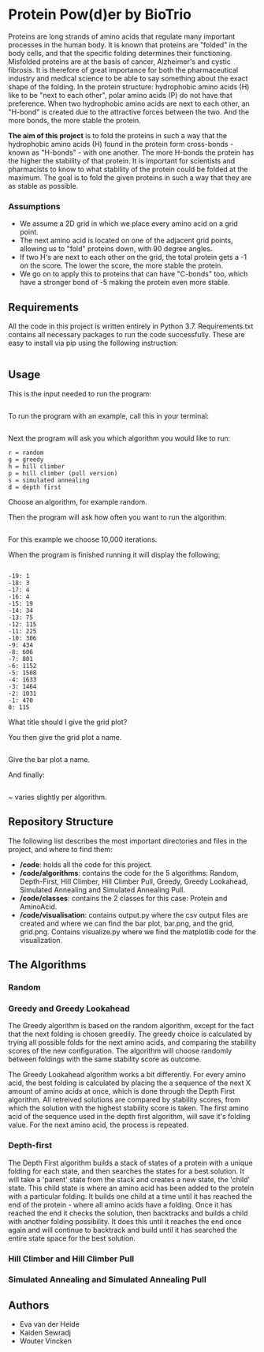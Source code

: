 # Protein Pow(d)er by BioTrio

Proteins are long strands of amino acids that regulate many important processes in the human body. It is known that proteins are "folded" in the body cells, and that the specific folding determines their functioning. Misfolded proteins are at the basis of cancer, Alzheimer's and cystic fibrosis. It is therefore of great importance for both the pharmaceutical industry and medical science to be able to say something about the exact shape of the folding. In the protein structure: hydrophobic amino acids (H) like to be "next to each other", polar amino acids (P) do not have that preference. When two hydrophobic amino acids are next to each other, an "H-bond" is created due to the attractive forces between the two. And the more bonds, the more stable the protein. 

**The aim of this project** is to fold the proteins in such a way that the hydrophobic amino acids (H) found in the protein form cross-bonds - known as "H-bonds" - with one another. The more H-bonds the protein has the higher the stability of that protein. It is important for scientists and pharmacists to know to what stability of the protein could be folded at the maximum. The goal is to fold the given proteins in such a way that they are as stable as possible.

### Assumptions

* We assume a 2D grid in which we place every amino acid on a grid point. 
* The next amino acid is located on one of the adjacent grid points, allowing us to "fold" proteins down, with 90 degree angles.
* If two H's are next to each other on the grid, the total protein gets a -1 on the score. The lower the score, the more stable the protein.
* We go on to apply this to proteins that can have "C-bonds" too, which have a stronger bond of -5 making the protein even more stable.

## Requirements

All the code in this project is written entirely in Python 3.7. Requirements.txt contains all necessary packages to run the code successfully. These are easy to install via pip using the following instruction:

```pip install -r requirements.txt
```

## Usage

This is the input needed to run the program:

```python3 main.py source protein_id
```

To run the program with an example, call this in your terminal:

```python3 main.py data/hardprotein.csv 4
```

Next the program will ask you which algorithm you would like to run:

```Which algorithm do you want to run?
r = random
g = greedy
h = hill climber
p = hill climber (pull version)
s = simulated annealing
d = depth first
```
Choose an algorithm, for example random.

Then the program will ask how often you want to run the algorithm:

```How often do you want to run this algorithm?
```

For this example we choose 10,000 iterations.

When the program is finished running it will display the following:

```Algoritm took 6.44096565246582 seconds to run (without visualisation)
```

```The amount of solutions that were found with a specific stability score:
-19: 1
-18: 3
-17: 4
-16: 4
-15: 19
-14: 34
-13: 75
-12: 115
-11: 225
-10: 306
-9: 434
-8: 606
-7: 801
-6: 1152
-5: 1508
-4: 1633
-3: 1464
-2: 1031
-1: 470
0: 115
```

 What title should I give the grid plot?

You then give the grid plot a name.

```What title should I give the bar plot?
```

Give the bar plot a name.

And finally:

```Program completed!
```

~ varies slightly per algorithm.

## Repository Structure

The following list describes the most important directories and files in the project, and where to find them:

* **/code**: holds all the code for this project.
* **/code/algorithms**: contains the code for the 5 algorithms: Random, Depth-First, Hill Climber, Hill Climber Pull, Greedy, Greedy Lookahead, Simulated Annealing and Simulated Annealing Pull.
* **/code/classes**: contains the 2 classes for this case: Protein and AminoAcid.
* **/code/visualisation**: contains output.py where the csv output files are created and where we can find the bar plot, bar.png, and the grid, grid.png. Contains visualize.py where we find the matplotlib code for the visualization. 

## The Algorithms

### Random



### Greedy and Greedy Lookahead

The Greedy algorithm is based on the random algorithm, except for the fact that the next folding is chosen greedily. The greedy choice is calculated by trying all possible folds for the next amino acids, and comparing the stability scores of the new configuration. The algorithm will choose randomly between foldings with the same stability score as outcome.

The Greedy Lookahead algorithm works a bit differently. For every amino acid, the best folding is calculated by placing the a sequence of the next X amount of amino acids at once, which is done through the Depth First algorithm. All retreived solutions are compared by stability scores, from which the solution with the highest stability score is taken. The first amino acid of the sequence used in the depth first algorithm, will save it's folding value. For the next amino acid, the process is repeated.

### Depth-first

The Depth First algorithm builds a stack of states of a protein with a unique folding for each state, and then searches the states for a best solution. It will take a 'parent' state from the stack and creates a new state, the 'child' state. This child state is where an amino acid has been added to the protein with a particular folding. It builds one child at a time until it has reached the end of the protein - where all amino acids have a folding. Once it has reached the end it checks the solution, then backtracks and builds a child with another folding possibility. It does this until it reaches the end once again and will continue to backtrack and build until it has searched the entire state space for the best solution.

### Hill Climber and Hill Climber Pull



### Simulated Annealing and Simulated Annealing Pull



## Authors

* Eva van der Heide
* Kaiden Sewradj 
* Wouter Vincken